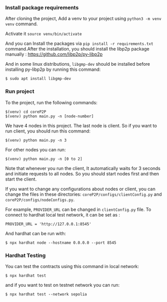 ### Install package requirements
After cloning the project, Add a venv to your project using `python3 -m venv venv` command.

Activate it `source venv/bin/activate`

And you can Install the packages via `pip install -r requirements.txt` command.After the installation, you should install the libp2p package manually : https://github.com/libp2p/py-libp2p 

And in some linux distributions, `libgmp-dev` should be installed before installing py-libp2p by running this command:
		
	$ sudo apt install libgmp-dev

     
### Run project
To the project, run the following commands:

    $(venv) cd coreP2P
    $(venv) python main.py -n [node-number]
  
We have 4 nodes in this project. The last node is client. So if you want to run client, you should run this command:

    $(venv) python main.py -n 3

For other nodes you can run:

	$(venv) python main.py -n [0 to 2]


Note that whenever you run the client, It automatically waits for 3 seconds and initiate requests to all nodes. So you should start nodes first and then start the client.

If you want to change any configurations about nodes or client, you can change the files in these directories: `coreP2P/configs/clientConfig.py` and `coreP2P/configs/nodeConfigs.py`.

For example, `PROVIDER_URL` can be changed in `clientConfig.py` file. To connect to hardhat local test network, it can be set as :

    PROVIDER_URL = 'http://127.0.0.1:8545'

And hardhat can be run with:
    
    $ npx hardhat node --hostname 0.0.0.0 --port 8545


### Hardhat Testing
You can test the contracts using this command in local network:

    $ npx hardhat test

and if you want to test on testnet network you can run:

    $ npx hardhat test --network sepolia



    

